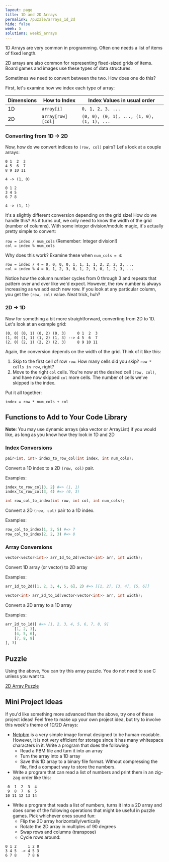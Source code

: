 ```yaml
---
layout: page
title: 1D and 2D Arrays
permalink: /puzzle/arrays_1d_2d
hide: false
week: 5
solutions: week5_arrays
---
```


1D Arrays are very common in programming. Often one needs a list of items
of fixed length.

2D arrays are also common for representing fixed-sized grids of items.
Board games and images use these types of data structures.

Sometimes we need to convert between the two. How does one do this?

First, let's examine how we index each type of array:

| Dimensions | How to Index | Index Values in usual order |
|----|-------------------|--------------------------------------------|
| 1D | `array[i]`        | `0, 1, 2, 3, ...`                          |
| 2D | `array[row][col]` | `(0, 0), (0, 1), ..., (1, 0), (1, 1), ...` |

### Converting from 1D -> 2D

Now, how do we convert indices to `(row, col)` pairs? Let's look at a couple
arrays:

```
0 1  2  3
4 5  6  7
8 9 10 11

4 -> (1, 0)

0 1 2
3 4 5
6 7 8

4 -> (1, 1)
```

It's a slightly different conversion depending on the grid size! How do we
handle this? As it turns out, we only need to know the width of the grid
(number of columns). With some integer division/modulo magic, it's actually
pretty simple to convert:

`row = index / num_cols` (Remember: Integer division!)    
`col = index % num_cols`

Why does this work? Examine these when `num_cols = 4`:

`row = index / 4 = 0, 0, 0, 0, 1, 1, 1, 1, 2, 2, 2, 2, ...`  
`col = index % 4 = 0, 1, 2, 3, 0, 1, 2, 3, 0, 1, 2, 3, ...`

Notice how the column number cycles from 0 through 3 and repeats that pattern
over and over like we'd expect. However, the row number is always increasing
as we add each new row. If you look at any particular column, you get the
`(row, col)` value. Neat trick, huh?

### 2D -> 1D

Now for something a bit more straightforward, converting from 2D to 1D.
Let's look at an example grid:

```
(0, 0) (0, 1) (0, 2) (0, 3)     0 1  2  3
(1, 0) (1, 1) (1, 2) (1, 3) --> 4 5  6  7
(2, 0) (2, 1) (2, 2) (2, 3)     8 9 10 11
```

Again, the conversion depends on the width of the grid. Think of it like this:

1. Skip to the first cell of row `row`. How many cells did you skip?
    `row * cells in row`, right?
2. Move to the right `col` cells. You're now at the desired cell `(row, col)`,
    and have now skipped `col` more cells. The number of cells we've skipped
    is the index.

Put it all together:

`index = row * num_cols + col`

## Functions to Add to Your Code Library

**Note**: You may use dynamic arrays (aka vector or ArrayList) if you would
    like, as long as you know how they look in 1D and 2D

### Index Conversions

```c++
pair<int, int> index_to_row_col(int index, int num_cols);
```

Convert a 1D index to a 2D `(row, col)` pair.

Examples:

```python
index_to_row_col(3, 2) #=> (1, 1)
index_to_row_col(3, 4) #=> (0, 3)
```

```c++
int row_col_to_index(int row, int col, int num_cols);
```

Convert a 2D `(row, col)` pair to a 1D index.

Examples:

```python
row_col_to_index(1, 2, 5) #=> 7
row_col_to_index(2, 2, 3) #=> 8
```

### Array Conversions

```c++
vector<vector<int>> arr_1d_to_2d(vector<int> arr, int width);
```

Convert 1D array (or vector) to 2D array

Examples:

```python
arr_1d_to_2d([1, 2, 3, 4, 5, 6], 2) #=> [[1, 2], [3, 4], [5, 6]]
```

```c++
vector<int> arr_2d_to_1d(vector<vector<int>> arr, int width);
```

Convert a 2D array to a 1D array

Examples:

```python
arr_2d_to_1d([ #=> [1, 2, 3, 4, 5, 6, 7, 8, 9]
    [1, 2, 3],
    [4, 5, 6],
    [7, 8, 9]
], 3)
```

## Puzzle

Using the above, You can try this array puzzle. You do not need to use C
unless you want to.

[2D Array Puzzle](https://chortle.ccsu.edu/CPuzzles/PartD/CpuzzlesDsection01.html#D01)

## Mini Project Ideas

If you'd like something more advanced than the above, try one of these
project ideas! Feel free to make up your own project idea, but try to involve
this week's theme of 1D/2D Arrays:

* [Netpbm](https://en.wikipedia.org/wiki/Netpbm_format) is a very simple image
    format designed to be human-readable. However, it is not very efficient
    for storage since it has many whitespace characters in it. Write a program
    that does the following:
    * Read a PBM file and turn it into an array
    * Turn the array into a 1D array
    * Save this 1D array to a binary file format. Without compressing the file,
        find a compact way to store the numbers.
* Write a program that can read a list of numbers and print them in an zig-zag
    order like this:

```
 0  1  2  3  4
 9  8  7  6  5
10 11 12 13 14
```

* Write a program that reads a list of numbers, turns it into a 2D array
    and does some of the following operations that might be useful in puzzle
    games. Pick whichever ones sound fun:
    * Flip the 2D array horizontally/vertically
    * Rotate the 2D array in multiples of 90 degrees
    * Swap rows and columns (transpose)
    * Cycle rows around:

```
0 1 2     1 2 0
3 4 5  -> 4 5 3
6 7 8     7 8 6
```
